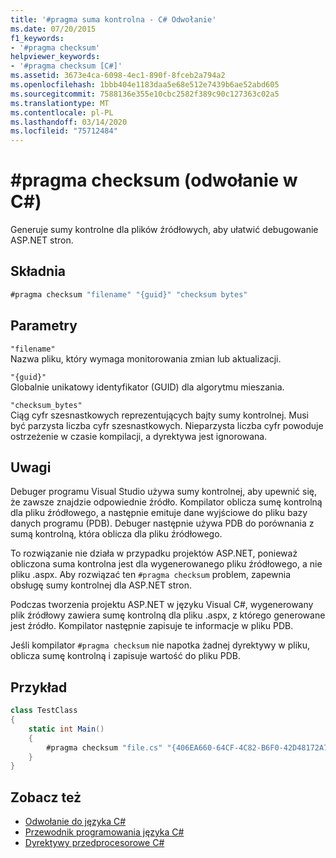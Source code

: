```yaml
---
title: '#pragma suma kontrolna - C# Odwołanie'
ms.date: 07/20/2015
f1_keywords:
- '#pragma checksum'
helpviewer_keywords:
- '#pragma checksum [C#]'
ms.assetid: 3673e4ca-6098-4ec1-890f-8fceb2a794a2
ms.openlocfilehash: 1bbb404e1183daa5e68e512e7439b6ae52abd605
ms.sourcegitcommit: 7588136e355e10cbc2582f389c90c127363c02a5
ms.translationtype: MT
ms.contentlocale: pl-PL
ms.lasthandoff: 03/14/2020
ms.locfileid: "75712484"
---
```

# <a name="pragma-checksum-c-reference"></a>#pragma checksum (odwołanie w C#)
Generuje sumy kontrolne dla plików źródłowych, aby ułatwić debugowanie ASP.NET stron.  
  
## <a name="syntax"></a>Składnia  
  
```csharp
#pragma checksum "filename" "{guid}" "checksum bytes"  
```  
  
## <a name="parameters"></a>Parametry  
 `"filename"`  
 Nazwa pliku, który wymaga monitorowania zmian lub aktualizacji.  
  
 `"{guid}"`  
 Globalnie unikatowy identyfikator (GUID) dla algorytmu mieszania.  
  
 `"checksum_bytes"`  
 Ciąg cyfr szesnastkowych reprezentujących bajty sumy kontrolnej. Musi być parzysta liczba cyfr szesnastkowych. Nieparzysta liczba cyfr powoduje ostrzeżenie w czasie kompilacji, a dyrektywa jest ignorowana.  
  
## <a name="remarks"></a>Uwagi  
 Debuger programu Visual Studio używa sumy kontrolnej, aby upewnić się, że zawsze znajdzie odpowiednie źródło. Kompilator oblicza sumę kontrolną dla pliku źródłowego, a następnie emituje dane wyjściowe do pliku bazy danych programu (PDB). Debuger następnie używa PDB do porównania z sumą kontrolną, która oblicza dla pliku źródłowego.  
  
 To rozwiązanie nie działa w przypadku projektów ASP.NET, ponieważ obliczona suma kontrolna jest dla wygenerowanego pliku źródłowego, a nie pliku .aspx. Aby rozwiązać ten `#pragma checksum` problem, zapewnia obsługę sumy kontrolnej dla ASP.NET stron.  
  
 Podczas tworzenia projektu ASP.NET w języku Visual C#, wygenerowany plik źródłowy zawiera sumę kontrolną dla pliku .aspx, z którego generowane jest źródło. Kompilator następnie zapisuje te informacje w pliku PDB.  
  
 Jeśli kompilator `#pragma checksum` nie napotka żadnej dyrektywy w pliku, oblicza sumę kontrolną i zapisuje wartość do pliku PDB.  
  
## <a name="example"></a>Przykład  
  
```csharp
class TestClass  
{  
    static int Main()  
    {  
        #pragma checksum "file.cs" "{406EA660-64CF-4C82-B6F0-42D48172A799}" "ab007f1d23d9" // New checksum  
    }  
}  
```  
  
## <a name="see-also"></a>Zobacz też

- [Odwołanie do języka C#](../index.md)
- [Przewodnik programowania języka C#](../../programming-guide/index.md)
- [Dyrektywy przedprocesorowe C#](./index.md)
